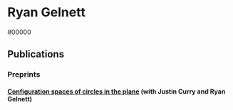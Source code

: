 # Ryan Gelnett

#00000

## Publications
### Preprints
#### [Configuration spaces of circles in the plane](https://arxiv.org/abs/2411.04800)  (with Justin Curry and Ryan Gelnett)
